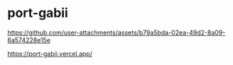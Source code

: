 
# port-gabii





https://github.com/user-attachments/assets/b79a5bda-02ea-49d2-8a09-6a574228e15e







https://port-gabii.vercel.app/
